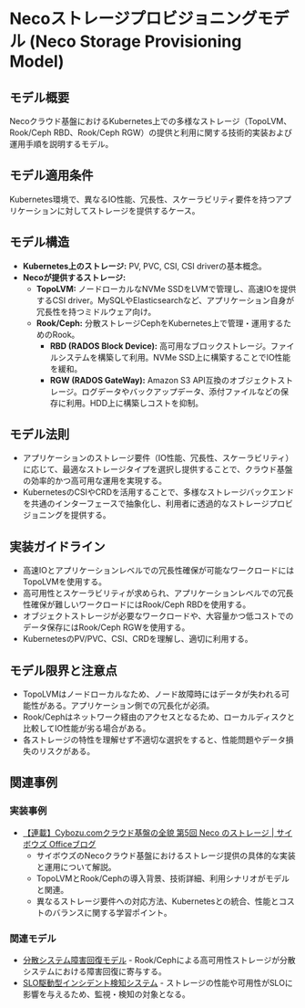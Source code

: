 # Necoストレージプロビジョニングモデル (Neco Storage Provisioning Model)

## モデル概要
Necoクラウド基盤におけるKubernetes上での多様なストレージ（TopoLVM、Rook/Ceph RBD、Rook/Ceph RGW）の提供と利用に関する技術的実装および運用手順を説明するモデル。

## モデル適用条件
Kubernetes環境で、異なるIO性能、冗長性、スケーラビリティ要件を持つアプリケーションに対してストレージを提供するケース。

## モデル構造
- **Kubernetes上のストレージ:** PV, PVC, CSI, CSI driverの基本概念。
- **Necoが提供するストレージ:**
    - **TopoLVM:** ノードローカルなNVMe SSDをLVMで管理し、高速IOを提供するCSI driver。MySQLやElasticsearchなど、アプリケーション自身が冗長性を持つミドルウェア向け。
    - **Rook/Ceph:** 分散ストレージCephをKubernetes上で管理・運用するためのRook。
        - **RBD (RADOS Block Device):** 高可用なブロックストレージ。ファイルシステムを構築して利用。NVMe SSD上に構築することでIO性能を緩和。
        - **RGW (RADOS GateWay):** Amazon S3 API互換のオブジェクトストレージ。ログデータやバックアップデータ、添付ファイルなどの保存に利用。HDD上に構築しコストを抑制。

## モデル法則
- アプリケーションのストレージ要件（IO性能、冗長性、スケーラビリティ）に応じて、最適なストレージタイプを選択し提供することで、クラウド基盤の効率的かつ高可用な運用を実現する。
- KubernetesのCSIやCRDを活用することで、多様なストレージバックエンドを共通のインターフェースで抽象化し、利用者に透過的なストレージプロビジョニングを提供する。

## 実装ガイドライン
- 高速IOとアプリケーションレベルでの冗長性確保が可能なワークロードにはTopoLVMを使用する。
- 高可用性とスケーラビリティが求められ、アプリケーションレベルでの冗長性確保が難しいワークロードにはRook/Ceph RBDを使用する。
- オブジェクトストレージが必要なワークロードや、大容量かつ低コストでのデータ保存にはRook/Ceph RGWを使用する。
- KubernetesのPV/PVC、CSI、CRDを理解し、適切に利用する。

## モデル限界と注意点
- TopoLVMはノードローカルなため、ノード故障時にはデータが失われる可能性がある。アプリケーション側での冗長化が必須。
- Rook/Cephはネットワーク経由のアクセスとなるため、ローカルディスクと比較してIO性能が劣る場合がある。
- 各ストレージの特性を理解せず不適切な選択をすると、性能問題やデータ損失のリスクがある。

## 関連事例

### 実装事例
- [【連載】Cybozu.comクラウド基盤の全貌 第5回 Neco のストレージ | サイボウズ Officeブログ](https://blog.cybozu.io/entry/2025/07/18/113000)
  - サイボウズのNecoクラウド基盤におけるストレージ提供の具体的な実装と運用について解説。
  - TopoLVMとRook/Cephの導入背景、技術詳細、利用シナリオがモデルと関連。
  - 異なるストレージ要件への対応方法、Kubernetesとの統合、性能とコストのバランスに関する学習ポイント。

### 関連モデル
- [分散システム障害回復モデル](/knowledge/02_Container/SRE/分散システム障害回復モデル.md) - Rook/Cephによる高可用性ストレージが分散システムにおける障害回復に寄与する。
- [SLO駆動型インシデント検知システム](/knowledge/04_Code/SRE/SLO駆動型インシデント検知システム.md) - ストレージの性能や可用性がSLOに影響を与えるため、監視・検知の対象となる。
